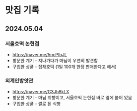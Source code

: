 # 맛집 기록

## 2024.05.04

### 서울호떡 논현점

- https://naver.me/5ncPIbJL
- 방문한 계기 - 지나가다가 마님이 우연히 발견함
- 구입한 상품 - 잡채호떡 (1일 100개 한정 판매한다고 해서)

### 외계인방앗관

- https://naver.me/G3Jh8kLX
- 방문한 계기 - 마님 취향이고, 서울호떡 논현점 바로 옆에 붙어 있음
- 구입한 상품 - 쌀로 된 식빵

